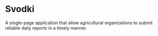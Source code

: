 # Svodki

A single-page application that allow agricultural organizations to submit reliable daily reports in a timely manner.
